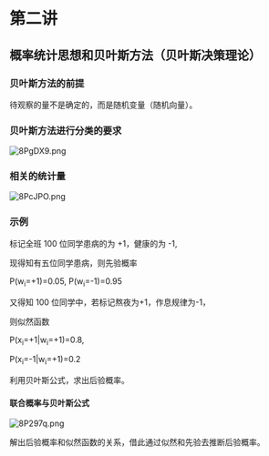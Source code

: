 # 第二讲
## 概率统计思想和贝叶斯方法（贝叶斯决策理论）
### 贝叶斯方法的前提
待观察的量不是确定的，而是随机变量（随机向量）。
### 贝叶斯方法进行分类的要求
![8PgDX9.png](https://s2.ax1x.com/2020/03/10/8PgDX9.png)
### 相关的统计量
![8PcJPO.png](https://s2.ax1x.com/2020/03/10/8PcJPO.png)
### 示例
标记全班 100 位同学患病的为 +1，健康的为 -1,

现得知有五位同学患病，则先验概率

P(w<sub>i</sub>=+1)=0.05, P(w<sub>i</sub>=-1)=0.95

又得知 100 位同学中，若标记熬夜为+1，作息规律为-1，

则似然函数

P(x<sub>i</sub>=+1|w<sub>i</sub>=+1)=0.8,

P(x<sub>i</sub>=-1|w<sub>i</sub>=+1)=0.2

利用贝叶斯公式，求出后验概率。

#### 联合概率与贝叶斯公式
![8P297q.png](https://s2.ax1x.com/2020/03/10/8P297q.png)

解出后验概率和似然函数的关系，借此通过似然和先验去推断后验概率。
